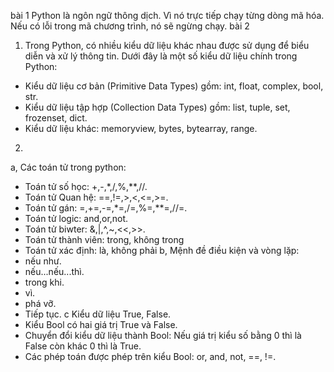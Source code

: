 bài 1
Python là ngôn ngữ thông dịch. Vì nó trực tiếp chạy từng dòng mã hóa. Nếu có lỗi trong mã chương trình, nó sẽ ngừng chạy.
bài 2
1. Trong Python, có nhiều kiểu dữ liệu khác nhau được sử dụng để biểu diễn và xử lý thông tin. Dưới đây là một số kiểu dữ liệu chính trong Python:
- Kiểu dữ liệu cơ bản (Primitive Data Types) gồm: int, float, complex, bool, str.
- Kiểu dữ liệu tập hợp (Collection Data Types) gồm: list, tuple, set, frozenset, dict.
- Kiểu dữ liệu khác:  memoryview, bytes, bytearray, range.
2.
a,  Các toán tử trong python:
- Toán tử số học: +,-,*,/,%,**,//.
- Toán tử Quan hệ: ==,!=,>,<,<=,>=.
- Toán tử gán: =,+=,-=,*=,/=,%=,**=,//=.
- Toán tử logic: and,or,not.
- Toán tử biwter: &,|,^,~,<<,>>.
- Toán tử thành viên: trong, không trong
- Toán tử xác định: là, không phải
b,  Mệnh đề điều kiện và vòng lặp:
- nếu như.
- nếu...nếu...thì.
- trong khi.
- vì.
- phá vỡ.
- Tiếp tục.
c Kiểu dữ liệu True, False.
- Kiểu Bool có hai giá trị True và False.
- Chuyển đổi kiểu dữ liệu thành Bool: Nếu giá trị kiểu số bằng 0 thì là False còn khác 0 thì là True.
- Các phép toán được phép trên kiểu Bool: or, and, not, ==, !=.